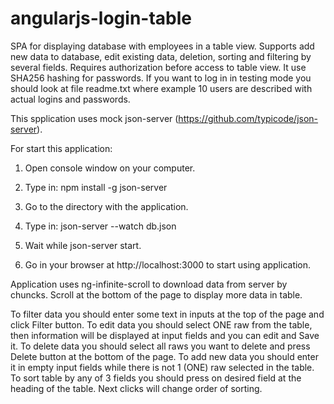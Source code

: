 # angularjs-login-table

SPA for displaying database with employees in a table view. Supports add new data to database, edit existing data, deletion, sorting and filtering by several fields. Requires authorization before access to table view. It use SHA256 hashing for passwords. If you want to log in in testing mode you should look at file readme.txt where example 10 users are described with actual logins and passwords. 

This spplication uses mock json-server (https://github.com/typicode/json-server).

For start this application:

1) Open console window on your computer.

2) Type in:  npm install -g json-server

3) Go to the directory with the application.

4) Type in: json-server --watch db.json

5) Wait while json-server start.

6) Go in your browser at  http://localhost:3000 to start using application. 

Application uses ng-infinite-scroll to download data from server by chuncks. Scroll at the bottom of the page to display more data in table.

To filter data you should enter some text in inputs at the top of the page and click Filter button.
To edit data you should select ONE raw from the table, then information will be displayed at input fields and you can edit and Save it.
To delete data you should select all raws you want to delete and press Delete button at the bottom of the page.
To add new data you should enter it in empty input fields while there is not 1 (ONE) raw selected in the table.
To sort table by any of 3 fields you should press on desired field at the heading of the table. Next clicks will change order of sorting.
